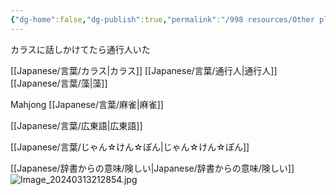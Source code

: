 ```yaml
---
{"dg-home":false,"dg-publish":true,"permalink":"/998 resources/Other platforms - Japanese/","dgPassFrontmatter":true}
---
```



カラスに話しかけてたら通行人いた

[[Japanese/言葉/カラス\|カラス]]
[[Japanese/言葉/通行人\|通行人]]
[[Japanese/言葉/藻\|藻]]

Mahjong
[[Japanese/言葉/麻雀\|麻雀]]

[[Japanese/言葉/広東語\|広東語]]

[[Japanese/言葉/じゃん☆けん☆ぽん\|じゃん☆けん☆ぽん]]

[[Japanese/辞書からの意味/険しい\|Japanese/辞書からの意味/険しい]]
![Image_20240313212854.jpg](/img/user/998%20resources/Image_20240313212854.jpg)

